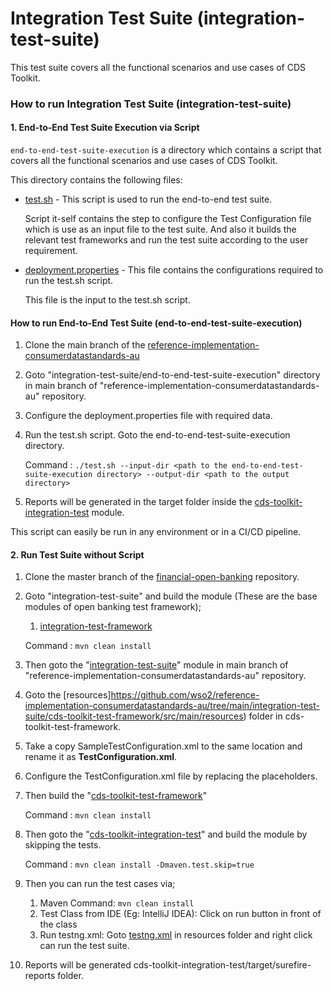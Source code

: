 # Integration Test Suite (integration-test-suite)

This test suite covers all the functional scenarios and use cases of CDS Toolkit.

### How to run Integration Test Suite (integration-test-suite)

#### 1. End-to-End Test Suite Execution via Script

`end-to-end-test-suite-execution` is a directory which contains a script that covers all the functional scenarios and use cases of CDS Toolkit.

This directory contains the following files:
* [test.sh](end-to-end-test-suite-execution%2Ftest.sh) - This script is used to run the end-to-end test suite.

  Script it-self contains the step to configure the Test Configuration file which is use as an input file to the test suite.
  And also it builds the relevant test frameworks and run the test suite according to the user requirement.

* [deployment.properties](end-to-end-test-suite-execution%2Fdeployment.properties) - This file contains the configurations required to run the test.sh script.

  This file is the input to the test.sh script.

#### How to run End-to-End Test Suite (end-to-end-test-suite-execution)

1. Clone the main branch of the [reference-implementation-consumerdatastandards-au](https://github.com/wso2/reference-implementation-consumerdatastandards-au)
2. Goto "integration-test-suite/end-to-end-test-suite-execution" directory in main branch of "reference-implementation-consumerdatastandards-au" repository.
3. Configure the deployment.properties file with required data.
4. Run the test.sh script. Goto the end-to-end-test-suite-execution directory.

   Command : `./test.sh --input-dir <path to the end-to-end-test-suite-execution directory> --output-dir <path to the output directory>`

5. Reports will be generated in the target folder inside the [cds-toolkit-integration-test](..%2Fcds-toolkit-integration-test) module.

This script can easily be run in any environment or in a CI/CD pipeline.


#### 2. Run Test Suite without Script

1. Clone the master branch of the [financial-open-banking](https://github.com/wso2-enterprise/financial-open-banking/tree/master) repository.
2. Goto "integration-test-suite" and build the module (These are the base modules of open banking test framework);
   1. [integration-test-framework](https://github.com/wso2/financial-services-accelerator/tree/main/integration-test-framework)

    Command : `mvn clean install`

3. Then goto the "[integration-test-suite](https://github.com/wso2/reference-implementation-consumerdatastandards-au/tree/main/integration-test-suite)" 
   module in main branch of "reference-implementation-consumerdatastandards-au" repository.
4. Goto the [resources]https://github.com/wso2/reference-implementation-consumerdatastandards-au/tree/main/integration-test-suite/cds-toolkit-test-framework/src/main/resources) 
   folder in cds-toolkit-test-framework.
5. Take a copy SampleTestConfiguration.xml to the same location and rename it as **TestConfiguration.xml**.
6. Configure the TestConfiguration.xml file by replacing the placeholders.
7. Then build the "[cds-toolkit-test-framework](cds-toolkit-test-framework)" 

   Command : `mvn clean install`

8. Then goto the "[cds-toolkit-integration-test](cds-toolkit-integration-test)" and build the module by skipping the tests.

   Command : `mvn clean install -Dmaven.test.skip=true`

9. Then you can run the test cases via;
    1. Maven Command: `mvn clean install`
    2. Test Class from IDE (Eg: IntelliJ IDEA): Click on run button in front of the class
    3. Run testng.xml: Goto [testng.xml](integration-test-suite/cds-toolkit-integration-test/src/test/resources/testng.xml) 
    in resources folder and right click can run the test suite.

10. Reports will be generated cds-toolkit-integration-test/target/surefire-reports folder.
